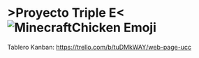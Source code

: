 # >Proyecto Triple E< ![MinecraftChicken Emoji](https://cdn3.emoji.gg/emojis/26959-minecraftchicken.png)

Tablero Kanban: https://trello.com/b/tuDMkWAY/web-page-ucc
